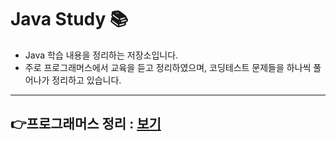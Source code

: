 # Java Study 📚

- Java 학습 내용을 정리하는 저장소입니다.  
- 주로 프로그래머스에서 교육을 듣고 정리하였으며, 코딩테스트 문제들을 하나씩 풀어나가 정리하고 있습니다.

---

## 👉프로그래머스 정리 : [보기](./src/프로그래머스)
